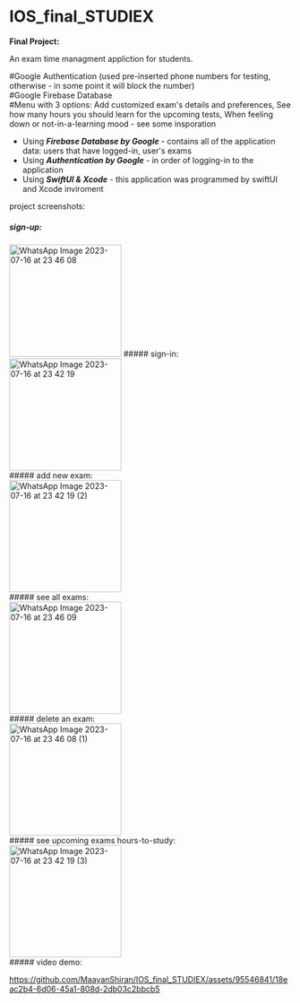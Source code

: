 # IOS_final_STUDIEX

__Final Project:__

An exam time managment appliction for students.

#Google Authentication (used pre-inserted phone numbers for testing, otherwise - in some point it will block the number) <br />
#Google Firebase Database<br />
#Menu with 3 options: Add customized exam's details and preferences, See how many hours you should learn for the upcoming tests, When feeling down or not-in-a-learning mood - see some insporation <br />


* Using ***Firebase Database by Google*** - contains all of the application data: users that have logged-in, user's exams<br />
* Using ***Authentication by Google*** - in order of logging-in to the application<br />
* Using ***SwiftUI & Xcode*** - this application was programmed by swiftUI and Xcode inviroment

project screenshots:

##### sign-up:<br>
<img src="https://github.com/MaayanShiran/IOS_final_STUDIEX/assets/95546841/4871fef4-b633-4add-aa66-383e229fdaae" alt="WhatsApp Image 2023-07-16 at 23 46 08" width="200" />
##### sign-in:<br>
<img src="https://github.com/MaayanShiran/IOS_final_STUDIEX/assets/95546841/936d5c03-3b5c-4e6a-9596-919bc40a2e84" alt="WhatsApp Image 2023-07-16 at 23 42 19" width="200" />
<br>
##### add new exam:<br>
<img src="https://github.com/MaayanShiran/IOS_final_STUDIEX/assets/95546841/3a58a02d-7fd3-4240-931d-fae189fe003e" alt="WhatsApp Image 2023-07-16 at 23 42 19 (2)" width="200" />
<br>
##### see all exams:<br>
<img src="https://github.com/MaayanShiran/IOS_final_STUDIEX/assets/95546841/01ea7b00-3d68-4d32-b33d-f6be9deeeefe" alt="WhatsApp Image 2023-07-16 at 23 46 09" width="200" />
<br>
##### delete an exam:<br>
<img src="https://github.com/MaayanShiran/IOS_final_STUDIEX/assets/95546841/7640247c-678f-436f-80f9-0524b232510a" alt="WhatsApp Image 2023-07-16 at 23 46 08 (1)" width="200" />
<br>
##### see upcoming exams hours-to-study:<br>
<img src="https://github.com/MaayanShiran/IOS_final_STUDIEX/assets/95546841/cbe0b528-497c-441b-9b9f-48c85aa82008" alt="WhatsApp Image 2023-07-16 at 23 42 19 (3)" width="200" />
<br>
##### video demo:<br>


https://github.com/MaayanShiran/IOS_final_STUDIEX/assets/95546841/18eac2b4-6d06-45a1-808d-2db03c2bbcb5








